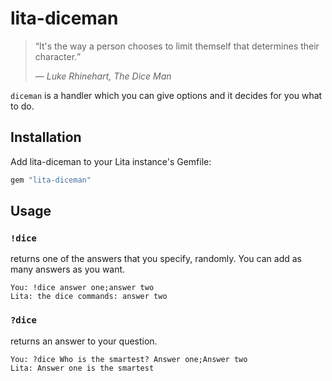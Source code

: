 # lita-diceman

> <q>It's the way a person chooses to limit themself that determines their character.</q>
>
> &mdash; <cite>Luke Rhinehart, The Dice Man</cite>

`diceman` is a handler which you can give options and it decides for you what
to do.

## Installation

Add lita-diceman to your Lita instance's Gemfile:

``` ruby
gem "lita-diceman"
```

## Usage

### `!dice`
returns one of the answers that you specify, randomly. You can add as many answers as you want.

```
You: !dice answer one;answer two
Lita: the dice commands: answer two
```

### `?dice`
returns an answer to your question.

```
You: ?dice Who is the smartest? Answer one;Answer two
Lita: Answer one is the smartest
```
